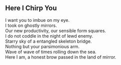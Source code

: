Here I Chirp You
----------------
I want you to imbue on my eye.  
I took on ghostly mirrors.  
Our new productivity, our sensible form squares.  
I do not coddle in the night of lewd enemy.  
Starry sky of a entangled skeleton bridge.  
Nothing but your parsimonious arm.  
Wave of wave of times rolling down the sea.  
Here I am, a honest brow passed in the land of mirror.  

